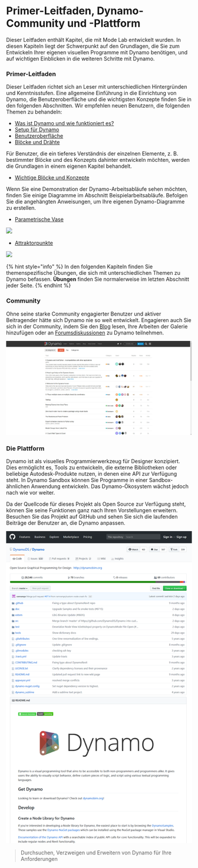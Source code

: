 # Primer-Leitfaden, Dynamo-Community und -Plattform

Dieser Leitfaden enthält Kapitel, die mit Mode Lab entwickelt wurden. In diesen Kapiteln liegt der Schwerpunkt auf den Grundlagen, die Sie zum Entwickeln Ihrer eigenen visuellen Programme mit Dynamo benötigen, und auf wichtigen Einblicken in die weiteren Schritte mit Dynamo.&#x20;

### Primer-Leitfaden

Dieser Leitfaden richtet sich an Leser mit unterschiedlichen Hintergründen und Kenntnisstufen. Eine allgemeine Einführung in die Einrichtung von Dynamo, die Benutzeroberfläche und die wichtigsten Konzepte finden Sie in den folgenden Abschnitten. Wir empfehlen neuen Benutzern, die folgenden Themen zu behandeln:

* [Was ist Dynamo und wie funktioniert es?](1-what-is-dynamo.md)
* [Setup für Dynamo](../2\_setup\_for\_dynamo/)
* [Benutzeroberfläche](../3\_user\_interface/)
* [Blöcke und Drähte](../4\_nodes\_and\_wires/)

Für Benutzer, die ein tieferes Verständnis der einzelnen Elemente, z. B. bestimmter Blöcke und des Konzepts dahinter entwickeln möchten, werden die Grundlagen in einem eigenen Kapitel behandelt.

* [Wichtige Blöcke und Konzepte](../5\_essential\_nodes\_and\_concepts/)

Wenn Sie eine Demonstration der Dynamo-Arbeitsabläufe sehen möchten, finden Sie einige Diagramme im Abschnitt Beispielarbeitsabläufe. Befolgen Sie die angehängten Anweisungen, um Ihre eigenen Dynamo-Diagramme zu erstellen.

* [Parametrische Vase](../10\_sample\_workflow/10-1\_getting-started-workflows/1-parametric-vase.md)

![](<./images/1-2/vase1.gif>)

* [Attraktorpunkte](../10\_sample\_workflow/10-1\_getting-started-workflows/2-attractor-points.md)

![](<./images/1-2/attractor1.gif>)

{% hint style="info" %}
In den folgenden Kapiteln finden Sie themenspezifische Übungen, die sich mit unterschiedlichen Themen zu Dynamo befassen. **Übungen** finden Sie normalerweise im letzten Abschnitt jeder Seite.
{% endhint %}

### Community

Ohne seine starke Community engagierter Benutzer und aktiver Beitragender hätte sich Dynamo nie so weit entwickelt. Engagieren auch Sie sich in der Community, indem Sie den [Blog](http://dynamobim.org/blog/) lesen, Ihre Arbeiten der Galerie hinzufügen oder an [Forumsdiskussionen](https://forum.dynamobim.com) zu Dynamo teilnehmen.

![Das Forum](./images/1-2/02-Community.png)

### Die Plattform

Dynamo ist als visuelles Programmierwerkzeug für Designer konzipiert. Dies ermöglicht es, Tools zu entwickeln, die externe Bibliotheken oder beliebige Autodesk-Produkte nutzen, in denen eine API zur Verfügung steht. In Dynamo Sandbox können Sie Programme in einer Sandbox-ähnlichen Anwendung entwickeln. Das Dynamo-Ökosystem wächst jedoch nach wie vor weiter.

Da der Quellcode für dieses Projekt als Open Source zur Verfügung steht, können Sie seine Funktionen ganz nach Ihren Vorstellungen erweitern. Besuchen Sie das Projekt auf GitHub und sehen Sie sich die laufenden Beiträge der Benutzer an, die Dynamo anpassen.

![The Repo](./images/1-2/03-TheRepo.png)

> Durchsuchen, Verzweigen und Erweitern von Dynamo für Ihre Anforderungen
